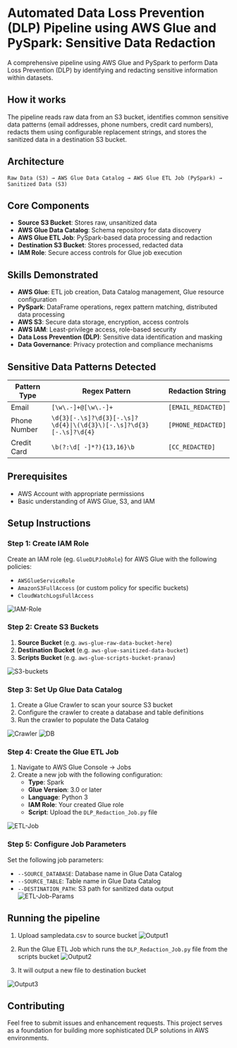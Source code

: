 # Automated Data Loss Prevention (DLP) Pipeline using AWS Glue and PySpark: Sensitive Data Redaction
A comprehensive pipeline using AWS Glue and PySpark to perform Data Loss Prevention (DLP) by identifying and redacting sensitive information within datasets.

## How it works
The pipeline reads raw data from an S3 bucket, identifies common sensitive data patterns (email addresses, phone numbers, credit card numbers), redacts them using configurable replacement strings, and stores the sanitized data in a destination S3 bucket.

## Architecture

```
Raw Data (S3) → AWS Glue Data Catalog → AWS Glue ETL Job (PySpark) → Sanitized Data (S3)
```

## Core Components

- **Source S3 Bucket**: Stores raw, unsanitized data
- **AWS Glue Data Catalog**: Schema repository for data discovery
- **AWS Glue ETL Job**: PySpark-based data processing and redaction
- **Destination S3 Bucket**: Stores processed, redacted data
- **IAM Role**: Secure access controls for Glue job execution

## Skills Demonstrated

- **AWS Glue**: ETL job creation, Data Catalog management, Glue resource configuration
- **PySpark**: DataFrame operations, regex pattern matching, distributed data processing
- **AWS S3**: Secure data storage, encryption, access controls
- **AWS IAM**: Least-privilege access, role-based security
- **Data Loss Prevention (DLP)**: Sensitive data identification and masking
- **Data Governance**: Privacy protection and compliance mechanisms

## Sensitive Data Patterns Detected

| Pattern Type | Regex Pattern | Redaction String |
|-------------|---------------|------------------|
| Email | `[\w\.-]+@[\w\.-]+` | `[EMAIL_REDACTED]` |
| Phone Number | `\d{3}[-.\s]?\d{3}[-.\s]?\d{4}\|\(\d{3}\)[-.\s]?\d{3}[-.\s]?\d{4}` | `[PHONE_REDACTED]` |
| Credit Card | `\b(?:\d[ -]*?){13,16}\b` | `[CC_REDACTED]` |

## Prerequisites
- AWS Account with appropriate permissions
- Basic understanding of AWS Glue, S3, and IAM

## Setup Instructions

### Step 1: Create IAM Role
Create an IAM role (eg. `GlueDLPJobRole`) for AWS Glue with the following policies:
- `AWSGlueServiceRole`
- `AmazonS3FullAccess` (or custom policy for specific buckets)
- `CloudWatchLogsFullAccess`

![IAM-Role](https://github.com/pranav1hivarekar/data-loss-prevention-DLP-aws-glue/blob/main/images/1_iam_role.png)


### Step 2: Create S3 Buckets
1. **Source Bucket** (e.g. `aws-glue-raw-data-bucket-here`)
2. **Destination Bucket** (e.g. `aws-glue-sanitized-data-bucket`)
3. **Scripts Bucket**  (e.g. `aws-glue-scripts-bucket-pranav`)

![S3-buckets](https://github.com/pranav1hivarekar/data-loss-prevention-DLP-aws-glue/blob/main/images/1_s3_buckets.png)


### Step 3: Set Up Glue Data Catalog
1. Create a Glue Crawler to scan your source S3 bucket
2. Configure the crawler to create a database and table definitions
3. Run the crawler to populate the Data Catalog

![Crawler](https://github.com/pranav1hivarekar/data-loss-prevention-DLP-aws-glue/blob/main/images/3_crawler.png)
![DB](https://github.com/pranav1hivarekar/data-loss-prevention-DLP-aws-glue/blob/main/images/3_db.png)


### Step 4: Create the Glue ETL Job
1. Navigate to AWS Glue Console → Jobs
2. Create a new job with the following configuration:
   - **Type**: Spark
   - **Glue Version**: 3.0 or later
   - **Language**: Python 3
   - **IAM Role**: Your created Glue role
   - **Script**: Upload the `DLP_Redaction_Job.py` file

![ETL-Job](https://github.com/pranav1hivarekar/data-loss-prevention-DLP-aws-glue/blob/main/images/4_ETL_job.png)

### Step 5: Configure Job Parameters
Set the following job parameters:
- `--SOURCE_DATABASE`: Database name in Glue Data Catalog
- `--SOURCE_TABLE`: Table name in Glue Data Catalog
- `--DESTINATION_PATH`: S3 path for sanitized data output
![ETL-Job-Params](https://github.com/pranav1hivarekar/data-loss-prevention-DLP-aws-glue/blob/main/images/5_jobparams.png)


## Running the pipeline
1. Upload sampledata.csv to source bucket
![Output1](https://github.com/pranav1hivarekar/data-loss-prevention-DLP-aws-glue/blob/main/images/1_output.png)

2. Run the Glue ETL Job which runs the `DLP_Redaction_Job.py` file from the scripts bucket
![Output2](https://github.com/pranav1hivarekar/data-loss-prevention-DLP-aws-glue/blob/main/images/2_output.png)

3. It will output a new file to destination bucket 

![Output3](https://github.com/pranav1hivarekar/data-loss-prevention-DLP-aws-glue/blob/main/images/3_output.png)


## Contributing

Feel free to submit issues and enhancement requests. This project serves as a foundation for building more sophisticated DLP solutions in AWS environments.
